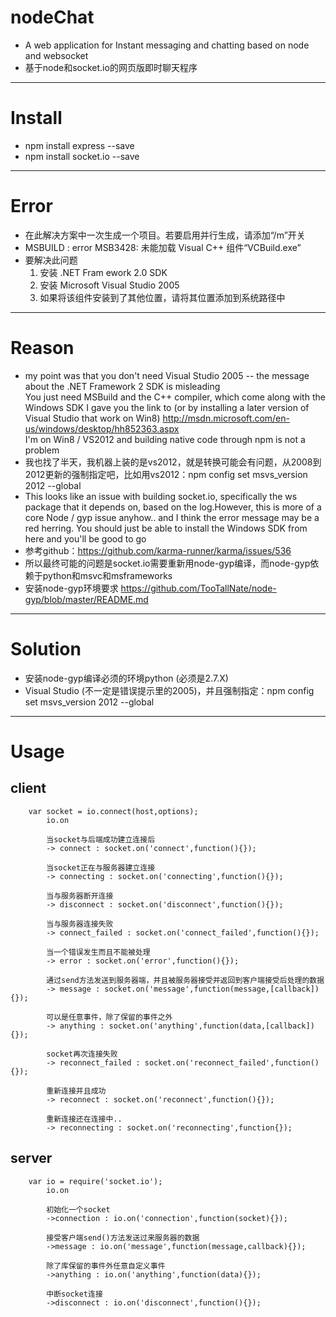 # nodeChat  

 - A web application for  Instant messaging and chatting  based on node and websocket  
 - 基于node和socket.io的网页版即时聊天程序  

---

# Install  

 - npm install express --save  
 - npm install socket.io --save  

---

# Error  

 - 在此解决方案中一次生成一个项目。若要启用并行生成，请添加“/m”开关  
 - MSBUILD : error MSB3428: 未能加载 Visual C++ 组件“VCBuild.exe”  
 - 要解决此问题<br />
	1) 安装 .NET Fram ework 2.0 SDK  
	2) 安装 Microsoft Visual Studio 2005   
	3) 如果将该组件安装到了其他位置，请将其位置添加到系统路径中  

---

# Reason    

 - my point was that you don't need Visual Studio 2005 -- the message about the .NET Framework 2 SDK is misleading  
   You just need MSBuild and the C++ compiler, which come along with the Windows SDK I gave you the link to (or by installing a later version of Visual Studio that work on Win8) http://msdn.microsoft.com/en-us/windows/desktop/hh852363.aspx  
   I'm on Win8 / VS2012 and building native code through npm is not a problem  
 - 我也找了半天，我机器上装的是vs2012，就是转换可能会有问题，从2008到2012更新的强制指定吧，比如用vs2012：npm config set msvs_version 2012 --global  
 - This looks like an issue with building socket.io, specifically the ws package that it depends on, based on the log.However, this is more of a core Node / gyp issue anyhow.. and I think the error message may be a red herring. You should just be able to install the Windows SDK from here and you'll be good to go  
 - 参考github：https://github.com/karma-runner/karma/issues/536  
 - 所以最终可能的问题是socket.io需要重新用node-gyp编译，而node-gyp依赖于python和msvc和msframeworks  
 - 安装node-gyp环境要求 https://github.com/TooTallNate/node-gyp/blob/master/README.md  

---

# Solution  

 - 安装node-gyp编译必须的环境python (必须是2.7.X)  
 - Visual Studio (不一定是错误提示里的2005)，并且强制指定：npm config set msvs_version 2012 --global  

---

# Usage  

## client  

		var socket = io.connect(host,options);
			io.on

			当socket与后端成功建立连接后
			-> connect : socket.on('connect',function(){});

			当socket正在与服务器建立连接
			-> connecting : socket.on('connecting',function(){});

			当与服务器断开连接
			-> disconnect : socket.on('disconnect',function(){});

			当与服务器连接失败
			-> connect_failed : socket.on('connect_failed',function(){});

			当一个错误发生而且不能被处理
			-> error : socket.on('error',function(){});

			通过send方法发送到服务器端，并且被服务器接受并返回到客户端接受后处理的数据
			-> message : socket.on('message',function(message,[callback]){});

			可以是任意事件，除了保留的事件之外
			-> anything : socket.on('anything',function(data,[callback]){});

			socket再次连接失败
			-> reconnect_failed : socket.on('reconnect_failed',function(){});

			重新连接并且成功
			-> reconnect : socket.on('reconnect',function(){});

			重新连接还在连接中..
			-> reconnecting : socket.on('reconnecting',function{});

 

## server  

		var io = require('socket.io');
			io.on

			初始化一个socket
			->connection : io.on('connection',function(socket){});

			接受客户端send()方法发送过来服务器的数据
			->message : io.on('message',function(message,callback){});

			除了库保留的事件外任意自定义事件
			->anything : io.on('anything',function(data){});

			中断socket连接
			->disconnect : io.on('disconnect',function(){});
